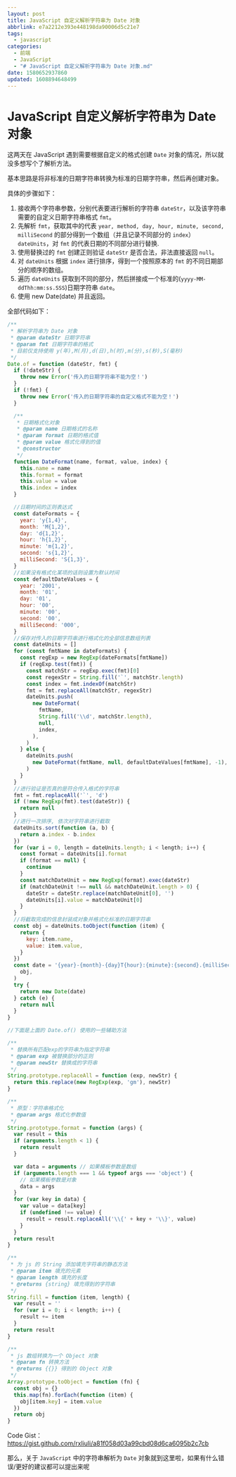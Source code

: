 ```yaml
---
layout: post
title: JavaScript 自定义解析字符串为 Date 对象
abbrlink: e7a2212e393e448198da90006d5c21e7
tags:
  - javascript
categories:
  - 前端
  - JavaScript
  - "# JavaScript 自定义解析字符串为 Date 对象.md"
date: 1580652937860
updated: 1608894648499
---
```


# JavaScript 自定义解析字符串为 Date 对象

这两天在 JavaScript 遇到需要根据自定义的格式创建 `Date` 对象的情况，所以就没多想写个了解析方法。

基本思路是将非标准的日期字符串转换为标准的日期字符串，然后再创建对象。

具体的步骤如下：

1.  接收两个字符串参数，分别代表要进行解析的字符串 `dateStr`，以及该字符串需要的自定义日期字符串格式 `fmt`。
2.  先解析 `fmt`，获取其中的代表 `year, method, day, hour, minute, second, milliSecond` 的部分得到一个数组（并且记录不同部分的 `index`）`dateUnits`，对 `fmt` 的代表日期的不同部分进行替换.
3.  使用替换过的 `fmt` 创建正则验证 `dateStr` 是否合法，非法直接返回 `null`。
4.  对 `dateUnits` 根据 `index` 进行排序，得到一个按照原本的 `fmt` 的不同日期部分的顺序的数组。
5.  遍历 `dateUnits` 获取到不同的部分，然后拼接成一个标准的(`yyyy-MM-ddThh:mm:ss.SSS`)日期字符串 `date`。
6.  使用 new Date(date) 并且返回。

全部代码如下：

```js
/**
 * 解析字符串为 Date 对象
 * @param dateStr 日期字符串
 * @param fmt 日期字符串的格式
 * 目前仅支持使用 y(年),M(月),d(日),h(时),m(分),s(秒),S(毫秒)
 */
Date.of = function (dateStr, fmt) {
  if (!dateStr) {
    throw new Error('传入的日期字符串不能为空！')
  }
  if (!fmt) {
    throw new Error('传入的日期字符串的自定义格式不能为空！')
  }

  /**
   * 日期格式化对象
   * @param name 日期格式的名称
   * @param format 日期的格式值
   * @param value 格式化得到的值
   * @constructor
   */
  function DateFormat(name, format, value, index) {
    this.name = name
    this.format = format
    this.value = value
    this.index = index
  }

  //日期时间的正则表达式
  const dateFormats = {
    year: 'y{1,4}',
    month: 'M{1,2}',
    day: 'd{1,2}',
    hour: 'h{1,2}',
    minute: 'm{1,2}',
    second: 's{1,2}',
    milliSecond: 'S{1,3}',
  }
  //如果没有格式化某项的话则设置为默认时间
  const defaultDateValues = {
    year: '2001',
    month: '01',
    day: '01',
    hour: '00',
    minute: '00',
    second: '00',
    milliSecond: '000',
  }
  //保存对传入的日期字符串进行格式化的全部信息数组列表
  const dateUnits = []
  for (const fmtName in dateFormats) {
    const regExp = new RegExp(dateFormats[fmtName])
    if (regExp.test(fmt)) {
      const matchStr = regExp.exec(fmt)[0]
      const regexStr = String.fill('`', matchStr.length)
      const index = fmt.indexOf(matchStr)
      fmt = fmt.replaceAll(matchStr, regexStr)
      dateUnits.push(
        new DateFormat(
          fmtName,
          String.fill('\\d', matchStr.length),
          null,
          index,
        ),
      )
    } else {
      dateUnits.push(
        new DateFormat(fmtName, null, defaultDateValues[fmtName], -1),
      )
    }
  }
  //进行验证是否真的是符合传入格式的字符串
  fmt = fmt.replaceAll('`', 'd')
  if (!new RegExp(fmt).test(dateStr)) {
    return null
  }
  //进行一次排序, 依次对字符串进行截取
  dateUnits.sort(function (a, b) {
    return a.index - b.index
  })
  for (var i = 0, length = dateUnits.length; i < length; i++) {
    const format = dateUnits[i].format
    if (format == null) {
      continue
    }
    const matchDateUnit = new RegExp(format).exec(dateStr)
    if (matchDateUnit !== null && matchDateUnit.length > 0) {
      dateStr = dateStr.replace(matchDateUnit[0], '')
      dateUnits[i].value = matchDateUnit[0]
    }
  }
  //将截取完成的信息封装成对象并格式化标准的日期字符串
  const obj = dateUnits.toObject(function (item) {
    return {
      key: item.name,
      value: item.value,
    }
  })
  const date = '{year}-{month}-{day}T{hour}:{minute}:{second}.{milliSecond}'.format(
    obj,
  )
  try {
    return new Date(date)
  } catch (e) {
    return null
  }
}

//下面是上面的 Date.of() 使用的一些辅助方法

/**
 * 替换所有匹配exp的字符串为指定字符串
 * @param exp 被替换部分的正则
 * @param newStr 替换成的字符串
 */
String.prototype.replaceAll = function (exp, newStr) {
  return this.replace(new RegExp(exp, 'gm'), newStr)
}

/**
 * 原型：字符串格式化
 * @param args 格式化参数值
 */
String.prototype.format = function (args) {
  var result = this
  if (arguments.length < 1) {
    return result
  }

  var data = arguments // 如果模板参数是数组
  if (arguments.length === 1 && typeof args === 'object') {
    // 如果模板参数是对象
    data = args
  }
  for (var key in data) {
    var value = data[key]
    if (undefined !== value) {
      result = result.replaceAll('\\{' + key + '\\}', value)
    }
  }
  return result
}

/**
 * 为 js 的 String 添加填充字符串的静态方法
 * @param item 填充的元素
 * @param length 填充的长度
 * @returns {string} 填充得到的字符串
 */
String.fill = function (item, length) {
  var result = ''
  for (var i = 0; i < length; i++) {
    result += item
  }
  return result
}

/**
 * js 数组转换为一个 Object 对象
 * @param fn 转换方法
 * @returns {{}} 得到的 Object 对象
 */
Array.prototype.toObject = function (fn) {
  const obj = {}
  this.map(fn).forEach(function (item) {
    obj[item.key] = item.value
  })
  return obj
}
```

Code Gist：<https://gist.github.com/rxliuli/a81f058d03a99cbd08d6ca6095b2c7cb>

那么，关于 `JavaScript` 中的字符串解析为 `Date` 对象就到这里啦，如果有什么错误/更好的建议都可以提出来呢
